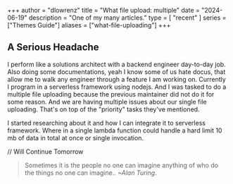 +++
author = "dlowrenz"
title = "What file upload: multiple"
date = "2024-06-19"
description = "One of my many articles."
type = [
    "recent"
]
series = ["Themes Guide"]
aliases = ["what-file-uploading"]
+++

## A Serious Headache

I perform like a solutions architect with a backend engineer day-to-day job. Also doing some documentations, yeah I know some of us hate docus, that allow me to walk any engineer through a feature I am working on. Currently I program in a serverless framework using nodejs. And I was tasked to do a multiple file uploading because the previous maintainer
did not do it for some reason. And we are having multiple issues about our single file uploading. That's on top of the "priority" tasks they've mentioned.

I started researching about it and how I can integrate it to serverless framework. Where in a single lambda function could handle a hard limit 10 mb of data in total at once or single invocation.

// Will Continue Tomorrow

> Sometimes it is the people no one can imagine anything of who do the things no one can imagine..
> *~Alan Turing*.
